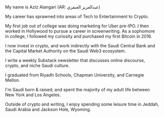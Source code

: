 My name is Aziz Alangari (AR: عبدالعزيز العنقري)

My career has sprawned into areas of Tech to Entertainment to Crypto. 

My first job out of college was doing marketing for Uber pre-IPO. I then worked in Hollywood to pursue a career in screenwriting. As a sophomore in college, I followed my curiosity and purchased my first Bitcoin in 2016.

I now invest in crypto, and work indirectly with the Saudi Central Bank and the Capital Market Authority on the Saudi Web3 ecosystem.

I write a weekly Substack newsletter that discusses online discourse, crypto, and niche Saudi culture. 

I graduated from Riyadh Schools, Chapman University, and Carnegie Mellon.

I'm Saudi born & raised; and spent the majority of my adult life between New York and Los Angeles.

Outside of crypto and writing, I enjoy spending some leisure time in Jeddah, Saudi Arabia and Jackson Hole, Wyoming.
